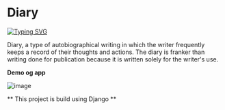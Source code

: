 ﻿# Diary
 [![Typing SVG](https://readme-typing-svg.demolab.com?font=Fira+Code&pause=1000&width=435&lines=Dark+Nepal+Diary)](https://git.io/typing-svg)
 
 
Diary, a type of autobiographical writing in which the writer frequently keeps a record of their thoughts and actions. The diary is franker than writing done for publication because it is written solely for the writer's use.

**Demo og app**

![image](https://user-images.githubusercontent.com/60769603/202853852-26229941-46ac-4543-8844-1e9d00803137.png)


** This project is build using Django **



